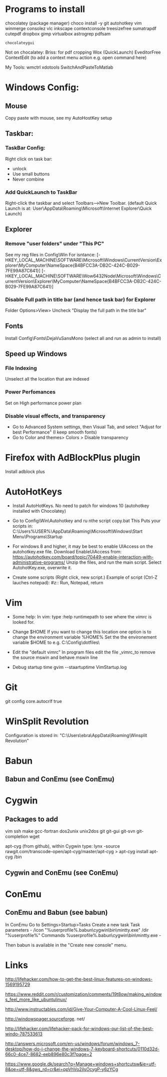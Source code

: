 
# Programs to install
chocolatey (package manager)
    choco install -y git autohotkey vim  winmerge consolez vlc inkscape contextconsole treesizefree
    sumatrapdf
    cutepdf
    dropbox
    gimp
    virtualbox
    astrogrep
    pdfsam

    chocolateygui

Not on chocalatey:
    Briss: for pdf cropping
    Wox (QuickLaunch)
    EveditorFree
    ContextEdit  (to add a context menu action e.g. open command here)

My Tools:
    wmctrl
    xdotools
    SwitchAndPasteToMatlab

# Windows Config:

## Mouse
Copy paste with mouse, see my AutoHostKey setup

## Taskbar: 
### TaskBar Config:
Right click on task bar:
- unlock
- Use small buttons
- Never combine

### Add QuickLaunch to TaskBar
Right-click the taskbar and select Toolbars-->New Toolbar.
(default Quick Launch is at: User\AppData\Roaming\Microsoft\Internet Explorer\Quick Launch)

## Explorer 
### Remove "user folders" under "This PC"
See my reg files in Config\Win
For isntance: 
    [-HKEY_LOCAL_MACHINE\SOFTWARE\Microsoft\Windows\CurrentVersion\Explorer\MyComputer\NameSpace\{B4BFCC3A-DB2C-424C-B029-7FE99A87C641}]
    [-HKEY_LOCAL_MACHINE\SOFTWARE\Wow6432Node\Microsoft\Windows\CurrentVersion\Explorer\MyComputer\NameSpace\{B4BFCC3A-DB2C-424C-B029-7FE99A87C641}]

### Disable Full path in title bar (and hence task bar) for Explorer 
Folder Options>View> Uncheck "Display the full path in the title bar"

## Fonts
Install Config\Fonts\DejaVuSansMono (select all and run as admin to install)
    
## Speed up Windows
### File Indexing
Unselect all the location that are indexed
### Power Perfomances
Set on High performance power plan
### Disable visual effects, and transparency
- Go to Advanced System settings, then Visual Tab, and select "Adjust for best Performance" (I keep smooth fonts)
- Go to Color and themes> Colors > Disable transparency



# Firefox with AdBlockPlus plugin
Install adblock plus


# AutoHotKeys

- Install AutoHotKeys.  No need to patch for windows 10 (autohotkey installed with Chocolatey)
- Go to Config\Win\Autohotkey and ru nthe script copy.bat This Puts your scripts in:
	C:\Users\%USER%\AppData\Roaming\Microsoft\Windows\Start Menu\Programs\Startup

- For windows 8 and higher, it may be best to enable UIAccess on the autohotkey.exe file. Download EnableUiAccess from:  https://autohotkey.com/board/topic/70449-enable-interaction-with-administrative-programs/ 
Unzip the files, and run the main script. Select AutohotKey.exe, overwrite it. 

- Create some scripts (Right click, new script.) 
 Example of script (Ctrl-Z lauches notepad):
#z::
Run, Notepad,
return


# Vim
- Some help:
In vim: type :help runtimepath to see where the _vimrc_ is looked for.

- Change $HOME
If you want to change this location one option is to change the environment variable %HOME%
Set the the environement variable $HOME to e.g. C:\Config\dotfiles\

- Edit the "default vimrc"
In program files
edit the file _vimrc_to remove the source mswin and behave mswin line

- Debug startup time
gvim --staartuptime VimStartup.log

# Git
git config core.autocrlf true




# WinSplit Revolution
Configuration is stored in:
"C:\Users\ebra\AppData\Roaming\Winsplit Revolution\"





# Babun

## Babun and ConEmu (see ConEmu)

# Cygwin

## Packages to add
vim
ssh
make 
gcc-fortran
dos2unix
unix2dos
git git-gui git-svn git-completion
wget

apt-cyg (from github), within Cygwin type:
lynx -source rawgit.com/transcode-open/apt-cyg/master/apt-cyg > apt-cyg
install apt-cyg /bin
## Cygwin and ConEmu (see ConEmu)


# ConEmu
## ConEmu and Babun (see babun)

In ConEmu
    Go to Settings>Startup>Tasks
    Create a new task
        Task parameters - /icon "%userprofile%.babun\cygwin\bin\mintty.exe" /dir "%userprofile%"
        Commands %userprofile%\.babun\cygwin\bin\mintty.exe -

Then babun is available in the "Create new console" menu.







# Links
http://lifehacker.com/how-to-get-the-best-linux-features-on-windows-1569195729

https://www.reddit.com/r/customization/comments/19t8ow/making_windows_feel_more_like_ubuntulinux/

http://www.instructables.com/id/Give-Your-Computer-A-Cool-Linux-Feel/


http://windowspager.sourceforge.
net/

http://lifehacker.com/lifehacker-pack-for-windows-our-list-of-the-best-windo-787533613

http://answers.microsoft.com/en-us/windows/forum/windows_7-desktop/how-do-i-change-the-windows-7-keyboard-shortcuts/0110d32d-66c0-4ce7-8682-eeb896e80c3f?page=2

https://www.google.dk/search?q=Manage+windows+shortcutsw&ie=utf-8&oe=utf-8&gws_rd=cr&ei=ppVhVo2jIsOcygP-y6zYCg


